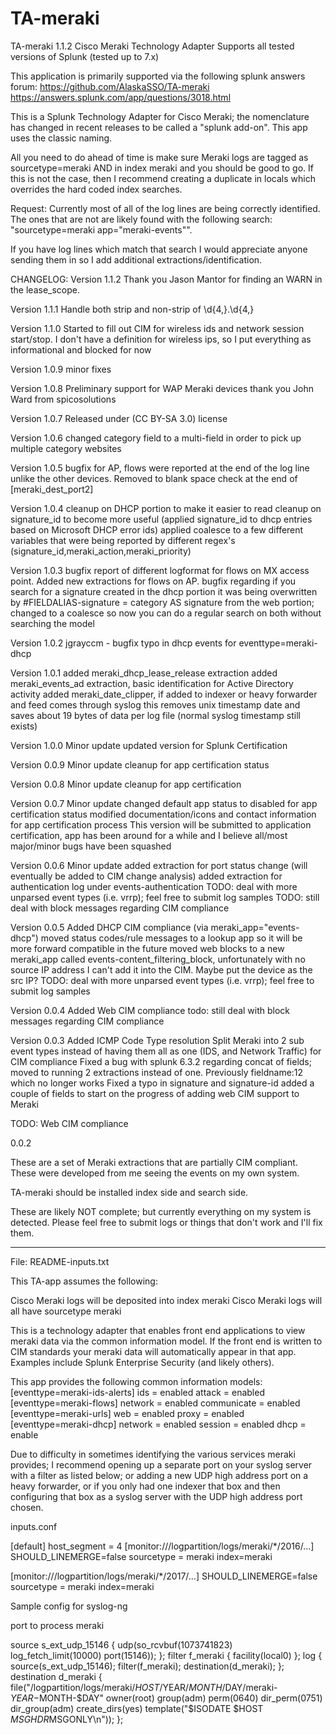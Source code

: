 # TA-meraki
TA-meraki 1.1.2
Cisco Meraki Technology Adapter
Supports all tested versions of Splunk (tested up to 7.x)

This application is primarily supported via the following splunk answers forum:
https://github.com/AlaskaSSO/TA-meraki
https://answers.splunk.com/app/questions/3018.html

This is a Splunk Technology Adapter for Cisco Meraki;  the nomenclature has changed in recent releases to be called a "splunk add-on".  This app uses the classic naming.

All you need to do ahead of time is make sure Meraki logs are tagged as sourcetype=meraki AND in index meraki and you should be good to go.  If this is not the case, then I recommend creating a duplicate in locals which overrides the hard coded index searches.

Request:  Currently most of all of the log lines are being correctly identified.  The ones that are not are likely found with the following search:
"sourcetype=meraki app="meraki-events"".

If you have log lines which match that search I would appreciate anyone sending them in so I add additional extractions/identification.


CHANGELOG: 
Version 1.1.2
Thank you Jason Mantor for finding an WARN in the lease_scope.

Version 1.1.1
Handle both strip and non-strip of \d{4,}\.\d{4,}

Version 1.1.0
Started to fill out CIM for wireless ids and network session start/stop.  I don't have a definition for wireless ips, so
I put everything as informational and blocked for now

Version 1.0.9
minor fixes

Version 1.0.8
Preliminary support for WAP Meraki devices thank you John Ward from spicosolutions

Version 1.0.7
Released under (CC BY-SA 3.0) license

Version 1.0.6
changed category field to a multi-field in order to pick up multiple category websites

Version 1.0.5
bugfix for AP, flows were reported at the end of the log line unlike the other devices.  Removed to blank space check at the end of [meraki_dest_port2]

Version 1.0.4
cleanup on DHCP portion to make it easier to read
cleanup on signature_id to become more useful (applied signature_id to dhcp entries based on Microsoft DHCP error ids)
applied coalesce to a few different variables that were being reported by different regex's (signature_id,meraki_action,meraki_priority)

Version 1.0.3
bugfix report of different logformat for flows on MX access point.  Added new extractions for flows on AP.
bugfix regarding if you search for a signature created in the dhcp portion it was being overwritten by #FIELDALIAS-signature = category AS signature from the web portion; changed to a coalesce so now you can do a regular search on both without searching the model

Version 1.0.2
jgrayccm - bugfix typo in dhcp events for eventtype=meraki-dhcp

Version 1.0.1
added meraki_dhcp_lease_release extraction
added meraki_events_ad extraction, basic identification for Active Directory activity
added meraki_date_clipper, if added to indexer or heavy forwarder and feed comes through syslog this removes unix timestamp date and saves about 19 bytes of data per log file (normal syslog timestamp still exists)

Version 1.0.0
Minor update
updated version for Splunk Certification

Version 0.0.9
Minor update
cleanup for app certification status

Version 0.0.8
Minor update
cleanup for app certification

Version 0.0.7
Minor update
changed default app status to disabled for app certification status
modified documentation/icons and contact information for app certification process
This version will be submitted to application certification, app has been around for a while and I believe all/most major/minor bugs have been squashed

Version 0.0.6
Minor update
added extraction for port status change (will eventually be added to CIM change analysis)
added extraction for authentication log under events-authentication
TODO: deal with more unparsed event types (i.e. vrrp); feel free to submit log samples
TODO: still deal with block messages regarding CIM compliance

Version 0.0.5
Added DHCP CIM compliance (via meraki_app="events-dhcp")
moved status codes/rule messages to a lookup app so it will be more forward compatible in the future
moved web blocks to a new meraki_app called events-content_filtering_block, unfortunately with no source IP address I can't add it into the CIM.  Maybe put the device as the src IP?
TODO: deal with more unparsed event types (i.e. vrrp); feel free to submit log samples

Version 0.0.4
Added Web CIM compliance
todo: still deal with block messages regarding CIM compliance

Version 0.0.3
Added ICMP Code Type resolution
Split Meraki into 2 sub event types instead of having them all as one
(IDS, and Network Traffic) for CIM compliance
Fixed a bug with splunk 6.3.2 regarding concat of fields; moved to running 2 extractions instead of one.  Previously fieldname:$1$2 which no longer works
Fixed a typo in signature and signature-id
added a couple of fields to start on the progress of adding web CIM support to Meraki

TODO:  Web CIM compliance

0.0.2

These are a set of Meraki extractions that are partially CIM compliant.  These were developed from me seeing the events on my own system.

TA-meraki should be installed index side and search side.

These are likely NOT complete; but currently everything on my system is detected.  Please feel free to submit logs or things that don't work
and I'll fix them.

---
File: README-inputs.txt
 
This TA-app assumes the following:

Cisco Meraki logs will be deposited into index meraki
Cisco Meraki logs will all have sourcetype meraki

This is a technology adapter that enables front end applications to view meraki data via the common information model. If the front end is written to CIM standards your meraki data will automatically appear in that app. Examples include Splunk Enterprise Security (and likely others).

This app provides the following common information models:
[eventtype=meraki-ids-alerts]
ids = enabled
attack = enabled
[eventtype=meraki-flows]
network = enabled
communicate = enabled
[eventtype=meraki-urls]
web = enabled
proxy = enabled
[eventtype=meraki-dhcp]
network = enabled
session = enabled
dhcp = enable

Due to difficulty in sometimes identifying the various services meraki provides; I recommend opening up a separate port on your syslog server with a filter as listed below; or adding a new UDP high address port on a heavy forwarder, or if you only had one indexer that box and then configuring that box as a syslog server with the UDP high address port chosen.

inputs.conf

[default]
host_segment = 4
[monitor:///logpartition/logs/meraki/*/2016/...]
SHOULD_LINEMERGE=false
sourcetype = meraki
index=meraki

[monitor:///logpartition/logs/meraki/*/2017/...]
SHOULD_LINEMERGE=false
sourcetype = meraki
index=meraki

Sample config for syslog-ng

port to process meraki

source s_ext_udp_15146 {
udp(so_rcvbuf(1073741823) log_fetch_limit(10000) port(15146));
};
filter f_meraki { facility(local0) };
log {
source(s_ext_udp_15146);
filter(f_meraki);
destination(d_meraki);
};
destination d_meraki {
file("/logpartition/logs/meraki/$HOST/$YEAR/$MONTH/$DAY/meraki-$YEAR-$MONTH-$DAY"
owner(root) group(adm) perm(0640) dir_perm(0751) dir_group(adm) create_dirs(yes) template("$ISODATE $HOST $MSGHDR$MSGONLY\n"));
};
